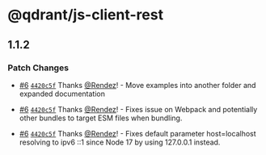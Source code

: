 # @qdrant/js-client-rest

## 1.1.2

### Patch Changes

-   [#6](https://github.com/qdrant/qdrant-js/pull/6) [`4420c5f`](https://github.com/qdrant/qdrant-js/commit/4420c5f5bb2a8f2cebc56b34c80c003ad77f5805) Thanks [@Rendez](https://github.com/Rendez)! - Move examples into another folder and expanded documentation

-   [#6](https://github.com/qdrant/qdrant-js/pull/6) [`4420c5f`](https://github.com/qdrant/qdrant-js/commit/4420c5f5bb2a8f2cebc56b34c80c003ad77f5805) Thanks [@Rendez](https://github.com/Rendez)! - Fixes issue on Webpack and potentially other bundles to target ESM files when bundling.

-   [#6](https://github.com/qdrant/qdrant-js/pull/6) [`4420c5f`](https://github.com/qdrant/qdrant-js/commit/4420c5f5bb2a8f2cebc56b34c80c003ad77f5805) Thanks [@Rendez](https://github.com/Rendez)! - Fixes default parameter host=localhost resolving to ipv6 ::1 since Node 17 by using 127.0.0.1 instead.
